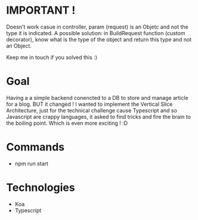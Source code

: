 # IMPORTANT !
Doesn't work casue in controller, param (request) is an Objetc and not the type it is indicated.
A possible solution:
    in BuildRequest function (custom decorator), know what is the type of the object and return this type and not an Object.

Keep me in touch if you solved this :)

# Goal
Having a a simple backend conencted to a DB to store and manage article for a blog.
BUT it changed ! I wanted to implement the Vertical Slice Architecture, just for the technical challenge cause Typescript and so Javascript are crappy languages, it asked to find tricks and fire the brain to the boiling point.
Which is even more exciting ! :D

# Commands
 - npm run start

# Technologies
 - Koa
 - Typescript